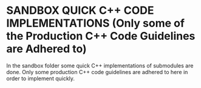 # SANDBOX QUICK C++ CODE IMPLEMENTATIONS (Only some of the Production C++ Code Guidelines are Adhered to)
In the sandbox folder some quick C++ implementations of submodules are done. Only some production C++ code guidelines are adhered to here 
in order to implement quickly.
